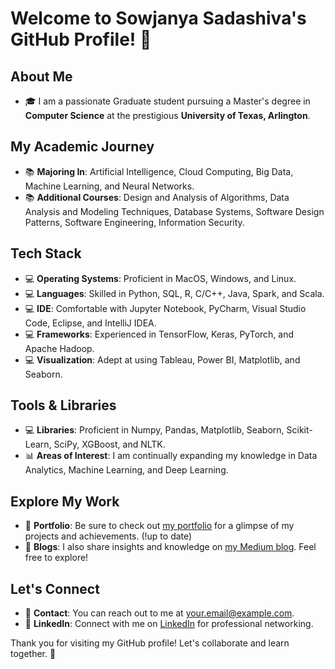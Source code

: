 # Welcome to Sowjanya Sadashiva's GitHub Profile! :wave:

## About Me

- :mortar_board: I am a passionate Graduate student pursuing a Master's degree in **Computer Science** at the prestigious **University of Texas, Arlington**.

## My Academic Journey

- :books: **Majoring In**: Artificial Intelligence, Cloud Computing, Big Data, Machine Learning, and Neural Networks.
- :books: **Additional Courses**: Design and Analysis of Algorithms, Data Analysis and Modeling Techniques, Database Systems, Software Design Patterns, Software Engineering, Information Security.

## Tech Stack

- :computer: **Operating Systems**: Proficient in MacOS, Windows, and Linux.
- :computer: **Languages**: Skilled in Python, SQL, R, C/C++, Java, Spark, and Scala.
- :computer: **IDE**: Comfortable with Jupyter Notebook, PyCharm, Visual Studio Code, Eclipse, and IntelliJ IDEA.
- :computer: **Frameworks**: Experienced in TensorFlow, Keras, PyTorch, and Apache Hadoop.
- :computer: **Visualization**: Adept at using Tableau, Power BI, Matplotlib, and Seaborn.

## Tools & Libraries

- 💻 **Libraries**: Proficient in Numpy, Pandas, Matplotlib, Seaborn, Scikit-Learn, SciPy, XGBoost, and NLTK.
- :bar_chart: **Areas of Interest**: I am continually expanding my knowledge in Data Analytics, Machine Learning, and Deep Learning.

## Explore My Work

- :open_file_folder: **Portfolio**: Be sure to check out [my portfolio](https://sowjanyasadashiva.com/) for a glimpse of my projects and achievements. (!up to date)
- :page_with_curl: **Blogs**: I also share insights and knowledge on [my Medium blog](https://sadashivusowjanya.medium.com/). Feel free to explore!

## Let's Connect

- :email: **Contact**: You can reach out to me at [your.email@example.com](mailto:sadashivusowjanya@gmail.com).
- :link: **LinkedIn**: Connect with me on [LinkedIn](https://www.linkedin.com/in/sowjanyasadashiva/) for professional networking.

Thank you for visiting my GitHub profile! Let's collaborate and learn together. :revolving_hearts:

